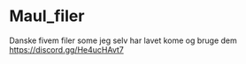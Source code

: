 # Maul_filer
Danske fivem filer some jeg selv har lavet kome og bruge dem https://discord.gg/He4ucHAvt7
